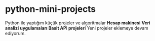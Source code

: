 # python-mini-projects
Python ile yaptığım küçük projeler ve algoritmalar
**Hesap makinesi**
**Veri analizi uygulamaları**
**Basit API projeleri**
Yeni projeler eklemeye devam ediyorum.
